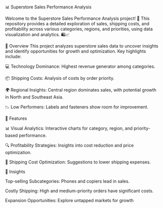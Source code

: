 📊 Superstore Sales Performance Analysis


Welcome to the Superstore Sales Performance Analysis project! 🚀 This repository provides a detailed exploration of sales, shipping costs, and profitability across various categories, regions, and priorities, using data visualization and analytics. 🛍️📈


📝 Overview
This project analyzes superstore sales data to uncover insights and identify opportunities for growth and optimization. Key highlights include:


💻 Technology Dominance: Highest revenue generator among categories.


📦 Shipping Costs: Analysis of costs by order priority.


🌍 Regional Insights: Central region dominates sales, with potential growth in North and Southeast Asia.


📉 Low Performers: Labels and fasteners show room for improvement.





📂 Features


📊 Visual Analytics: Interactive charts for category, region, and priority-based performance.


🔍 Profitability Strategies: Insights into cost reduction and price optimization.


🚚 Shipping Cost Optimization: Suggestions to lower shipping expenses.


🌟 Insights


Top-selling Subcategories: Phones and copiers lead in sales.


Costly Shipping: High and medium-priority orders have significant costs.


Expansion Opportunities: Explore untapped markets for growth

